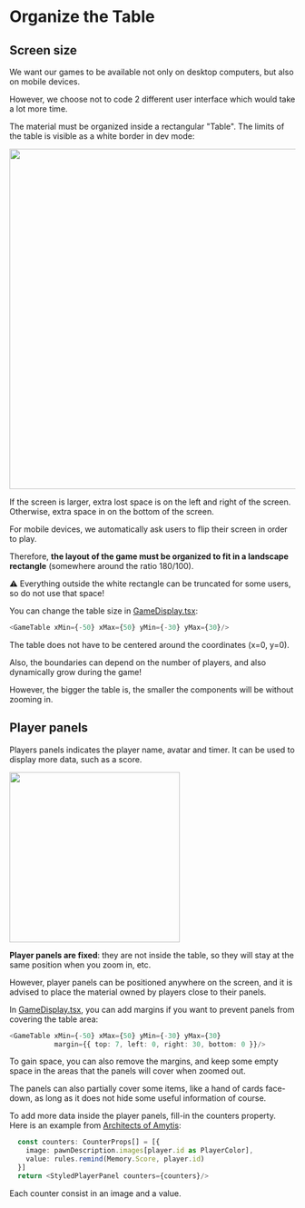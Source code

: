 # Organize the Table

## Screen size

We want our games to be available not only on desktop computers, but also on mobile devices.

However, we choose not to code 2 different user interface which would take a lot more time.

The material must be organized inside a rectangular "Table". The limits of the table is visible as a white border in dev mode:

<img width="600" src="./_media/empty-table.jpg"/>

If the screen is larger, extra lost space is on the left and right of the screen. Otherwise, extra space in on the bottom of the screen.

For mobile devices, we automatically ask users to flip their screen in order to play.

Therefore, **the layout of the game must be organized to fit in a landscape rectangle** (somewhere around the ratio 180/100).

:warning: Everything outside the white rectangle can be truncated for some users, so do not use that space!

You can change the table size in [GameDisplay.tsx](https://github.com/gamepark/board-game-template/blob/main/app/src/GameDisplay.tsx):

```typescript jsx
<GameTable xMin={-50} xMax={50} yMin={-30} yMax={30}/>
```

The table does not have to be centered around the coordinates (x=0, y=0).

Also, the boundaries can depend on the number of players, and also dynamically grow during the game!

However, the bigger the table is, the smaller the components will be without zooming in.

## Player panels

Players panels indicates the player name, avatar and timer. It can be used to display more data, such as a score.

<img width="300" src="./_media/player-panel.jpg"/>

**Player panels are fixed**: they are not inside the table, so they will stay at the same position when you zoom in, etc.

However, player panels can be positioned anywhere on the screen, and it is advised to place the material owned by players close to their panels.

In [GameDisplay.tsx](https://github.com/gamepark/board-game-template/blob/main/app/src/GameDisplay.tsx), you can add margins if you want to prevent panels from covering the table area:
```typescript jsx
<GameTable xMin={-50} xMax={50} yMin={-30} yMax={30}
           margin={{ top: 7, left: 0, right: 30, bottom: 0 }}/>
```
To gain space, you can also remove the margins, and keep some empty space in the areas that the panels will cover when zoomed out.

The panels can also partially cover some items, like a hand of cards face-down, as long as it does not hide some useful information of course.

To add more data inside the player panels, fill-in the counters property. Here is an example from [Architects of Amytis](https://github.com/gamepark/architects-of-amytis/blob/main/app/src/panels/ArchitectsOfAmytisPlayerPanel.tsx#L22):

```typescript jsx
  const counters: CounterProps[] = [{
    image: pawnDescription.images[player.id as PlayerColor],
    value: rules.remind(Memory.Score, player.id)
  }]
  return <StyledPlayerPanel counters={counters}/>
```

Each counter consist in an image and a value.
